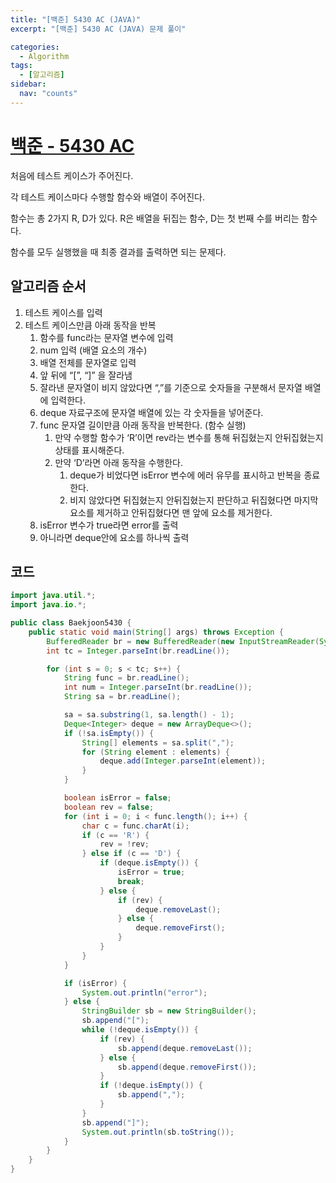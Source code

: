 ```yaml
---
title: "[백준] 5430 AC (JAVA)"
excerpt: "[백준] 5430 AC (JAVA) 문제 풀이"

categories:
  - Algorithm
tags:
  - [알고리즘]
sidebar:
  nav: "counts"
---
```


# [백준 - 5430 AC](https://www.acmicpc.net/problem/5430)

처음에 테스트 케이스가 주어진다.

각 테스트 케이스마다 수행할 함수와 배열이 주어진다.

함수는 총 2가지 R, D가 있다. R은 배열을 뒤집는 함수, D는 첫 번째 수를 버리는 함수다.

함수를 모두 실행했을 때 최종 결과를 출력하면 되는 문제다.

## 알고리즘 순서

1. 테스트 케이스를 입력
2. 테스트 케이스만큼 아래 동작을 반복
   1. 함수를 func라는 문자열 변수에 입력
   2. num 입력 (배열 요소의 개수)
   3. 배열 전체를 문자열로 입력
   4. 앞 뒤에 “[”, “]” 을 잘라냄
   5. 잘라낸 문자열이 비지 않았다면 “,”를 기준으로 숫자들을 구분해서 문자열 배열에 입력한다.
   6. deque 자료구조에 문자열 배열에 있는 각 숫자들을 넣어준다.
   7. func 문자열 길이만큼 아래 동작을 반복한다. (함수 실행)
      1. 만약 수행할 함수가 ‘R’이면 rev라는 변수를 통해 뒤집혔는지 안뒤집혔는지 상태를 표시해준다.
      2. 만약 ‘D’라면 아래 동작을 수행한다.
         1. deque가 비었다면 isError 변수에 에러 유무를 표시하고 반복을 종료한다.
         2. 비지 않았다면 뒤집혔는지 안뒤집혔는지 판단하고 뒤집혔다면 마지막 요소를 제거하고 안뒤집혔다면 맨 앞에 요소를 제거한다.
   8. isError 변수가 true라면 error를 출력
   9. 아니라면 deque안에 요소를 하나씩 출력

## 코드

```java
import java.util.*;
import java.io.*;

public class Baekjoon5430 {
    public static void main(String[] args) throws Exception {
        BufferedReader br = new BufferedReader(new InputStreamReader(System.in));
        int tc = Integer.parseInt(br.readLine());

        for (int s = 0; s < tc; s++) {
            String func = br.readLine();
            int num = Integer.parseInt(br.readLine());
            String sa = br.readLine();

            sa = sa.substring(1, sa.length() - 1);
            Deque<Integer> deque = new ArrayDeque<>();
            if (!sa.isEmpty()) {
                String[] elements = sa.split(",");
                for (String element : elements) {
                    deque.add(Integer.parseInt(element));
                }
            }

            boolean isError = false;
            boolean rev = false;
            for (int i = 0; i < func.length(); i++) {
                char c = func.charAt(i);
                if (c == 'R') {
                    rev = !rev;
                } else if (c == 'D') {
                    if (deque.isEmpty()) {
                        isError = true;
                        break;
                    } else {
                        if (rev) {
                            deque.removeLast();
                        } else {
                            deque.removeFirst();
                        }
                    }
                }
            }

            if (isError) {
                System.out.println("error");
            } else {
                StringBuilder sb = new StringBuilder();
                sb.append("[");
                while (!deque.isEmpty()) {
                    if (rev) {
                        sb.append(deque.removeLast());
                    } else {
                        sb.append(deque.removeFirst());
                    }
                    if (!deque.isEmpty()) {
                        sb.append(",");
                    }
                }
                sb.append("]");
                System.out.println(sb.toString());
            }
        }
    }
}

```
